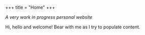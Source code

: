 +++
title = "Home"
+++

_A very work in progress personal website_

Hi, hello and welcome! Bear with me as I try to populate content. 